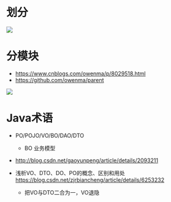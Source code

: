 # 划分

![](https://images2017.cnblogs.com/blog/568199/201712/568199-20171212103739196-704236084.png)

# 分模块

- <https://www.cnblogs.com/owenma/p/8029518.html>
- <https://github.com/owenma/parent>

![](https://images2017.cnblogs.com/blog/568199/201712/568199-20171211180847446-1517480585.png)

# Java术语

- PO/POJO/VO/BO/DAO/DTO
  - BO 业务模型
- <http://blog.csdn.net/gaoyunpeng/article/details/2093211>
- 浅析VO、DTO、DO、PO的概念、区别和用处 <https://blog.csdn.net/zjrbiancheng/article/details/6253232>

  - 把VO与DTO二合为一，VO退隐
